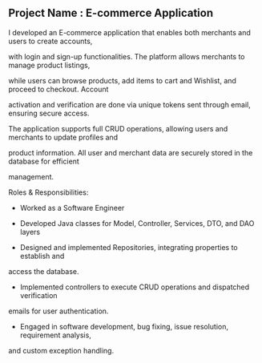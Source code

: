 Project Name : E-commerce Application
--------------------------------------

I developed an E-commerce application that enables both merchants and users to create accounts, 

with login and sign-up functionalities. The platform allows merchants to manage product listings, 

while users can browse products, add items to cart and Wishlist, and proceed to checkout. Account 

activation and verification are done via unique tokens sent through email, ensuring secure access. 

The application supports full CRUD operations, allowing users and merchants to update profiles and 

product information. All user and merchant data are securely stored in the database for efficient 

management.

Roles & Responsibilities:

- Worked as a Software Engineer

- Developed Java classes for Model, Controller, Services, DTO, and DAO layers 

- Designed and implemented Repositories, integrating properties to establish and 

access the database.

- Implemented controllers to execute CRUD operations and dispatched verification 

emails for user authentication.

- Engaged in software development, bug fixing, issue resolution, requirement analysis, 

and custom exception handling.
